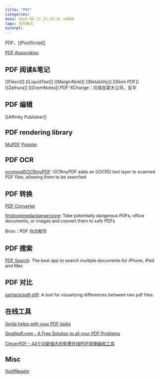 ```yaml
---
title: "PDF"
categories: 
date: 2022-09-23 23:35:42 +0800
tags: 文件格式
excerpt: 
---
```


PDF、[[PostScript]]

[PDF Association](https://www.pdfa.org)


## PDF 阅读&笔记


[[Flexcil]]
[[LiquidText]]
[[MarginNote]]
[[Notability]]
[[Skim PDF]]
[[Zathura]]
[[ZoomNotes]]
PDF-XChange：垃圾加拿大公司，反华

## PDF 编辑

[[Affinity Publisher]]


## PDF rendering library
[MuPDF](https://www.mupdf.com/)
[Poppler](https://poppler.freedesktop.org/)

## PDF OCR

[ocrmypdf/OCRmyPDF](https://github.com/ocrmypdf/OCRmyPDF): OCRmyPDF adds an [[OCR]] text layer to scanned PDF files, allowing them to be searched

## PDF 转换

[PDF Converter](https://pdfsearch.app/pdfconverter/)


[firstlookmedia/dangerzone](https://github.com/firstlookmedia/dangerzone): Take potentially dangerous PDFs, office documents, or images and convert them to safe PDFs

Briss：PDF 白边裁剪


## PDF 搜索

[PDF Search](https://pdfsearch.app/): The best app to search multiple documents for iPhone, iPad and Mac

## PDF 对比

[serhack/pdf-diff](https://github.com/serhack/pdf-diff): A tool for visualizing differences between two pdf files.

## 在线工具

[Sejda helps with your PDF tasks](https://www.sejda.com/)

[Smallpdf.com - A Free Solution to all your PDF Problems](https://smallpdf.com/)

[CleverPDF - 44个功能强大的免费在线PDF转换器和工具](https://www.cleverpdf.com/cn)





## Misc

[XpdfReader](https://www.xpdfreader.com/index.html)

